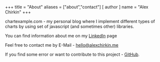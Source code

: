 +++
title = "About"
aliases = ["about","contact"]
[ author ]
  name = "Alex Chirkin"
+++

chartexample.com - my personal blog where I implement different types of charts by using set of javascript (and sometimes other) libraries.

You can find information about me on my [LinkedIn](https://www.linkedin.com/in/aleksandr-chirkin-a5413b13b/) page

Feel free to contact me by E-Mail - [hello@alexchirkin.me](mailto:hello@alexchirkin.me)


If you find some error or want to contribute to this project - [GitHub](https://github.com/b0000ring/chart-example).